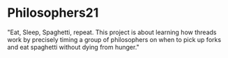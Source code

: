# Philosophers21

"Eat, Sleep, Spaghetti, repeat. This project is about learning how threads work by precisely timing a group of philosophers on when to pick up forks and eat spaghetti without dying from hunger."

